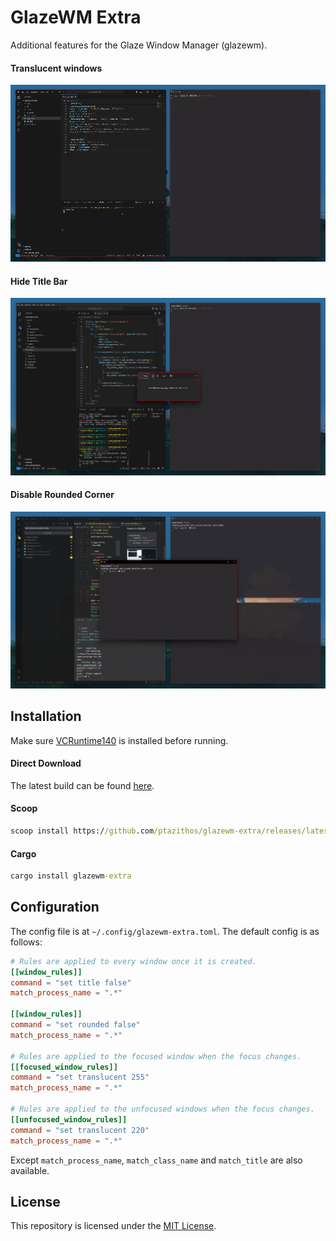 # GlazeWM Extra

Additional features for the Glaze Window Manager (glazewm). 

#### Translucent windows
![transparency](assets/transparency.gif)

#### Hide Title Bar
![hide_titlebar](assets/hide_titlebar.png)

#### Disable Rounded Corner
![disable_rounded_corner](assets/rounded_corner.png)

## Installation

Make sure [VCRuntime140](https://www.microsoft.com/en-us/download/details.aspx?id=48145) is installed before running.

#### Direct Download
The latest build can be found [here](https://github.com/ptazithos/glazewm-extra/releases/).  

#### Scoop

```cmd
scoop install https://github.com/ptazithos/glazewm-extra/releases/latest/download/glazewm-extra.json
```

#### Cargo

```cmd
cargo install glazewm-extra
```

## Configuration
The config file is at `~/.config/glazewm-extra.toml`. The default config is as follows:

```toml
# Rules are applied to every window once it is created.
[[window_rules]]
command = "set title false"
match_process_name = ".*"

[[window_rules]]
command = "set rounded false"
match_process_name = ".*"

# Rules are applied to the focused window when the focus changes.
[[focused_window_rules]]
command = "set translucent 255"
match_process_name = ".*"

# Rules are applied to the unfocused windows when the focus changes.
[[unfocused_window_rules]]
command = "set translucent 220"
match_process_name = ".*"
```
Except `match_process_name`, `match_class_name` and `match_title` are also available.

## License

This repository is licensed under the [MIT License](LICENSE).


